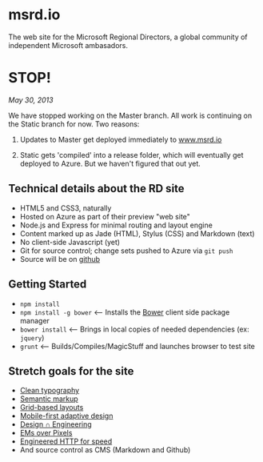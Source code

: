 msrd.io
=======
The web site for the Microsoft Regional Directors, a global community of
independent Microsoft ambasadors.  

# STOP!

_May 30, 2013_

We have stopped working on the Master branch. All work is
continuing on the Static branch for now. Two reasons:

1. Updates to Master get deployed immediately to www.msrd.io

2. Static gets 'compiled' into a release folder, which will eventually
   get deployed to Azure. But we haven't figured that out yet.


Technical details about the RD site
-----------------------------------
- HTML5 and CSS3, naturally
- Hosted on Azure as part of their preview "web site"
- Node.js and Express for minimal routing and layout engine
- Content marked up as Jade (HTML), Stylus (CSS) and Markdown (text)
- No client-side Javascript (yet)
- Git for source control; change sets pushed to Azure via `git push`
- Source will be on [github](http://github.com)

Getting Started
---------------
 - `npm install`
 - `npm install -g bower` <-- Installs the [Bower](http://bower.io) client side package manager
 - `bower install` <-- Brings in local copies of needed dependencies (ex: `jquery`)
 - `grunt` <-- Builds/Compiles/MagicStuff and launches browser to test site


Stretch goals for the site
--------------------------

- [Clean typography][1]
- [Semantic markup][2]
- [Grid-based layouts][3]
- [Mobile-first adaptive design][4]
- [Design ∩ Engineering][5]
- [EMs over Pixels][6]
- [Engineered HTTP for speed][7]
- And source control as CMS (Markdown and Github) 

[1]: http://webtypography.net
[2]: http://html5doctor.com/lets-talk-about-semantics/
[3]: http://typophile.com/files/How%20you%20make%20a%20grid.pdf
[4]: http://www.codeschool.com/courses/journey-into-mobile
[5]: http://www.smashingmagazine.com/2010/02/09/applying-mathematics-to-web-design/
[6]: http://blog.cloudfour.com/the-ems-have-it-proportional-media-queries-ftw/
[7]: http://developer.yahoo.com/performance/rules.html


